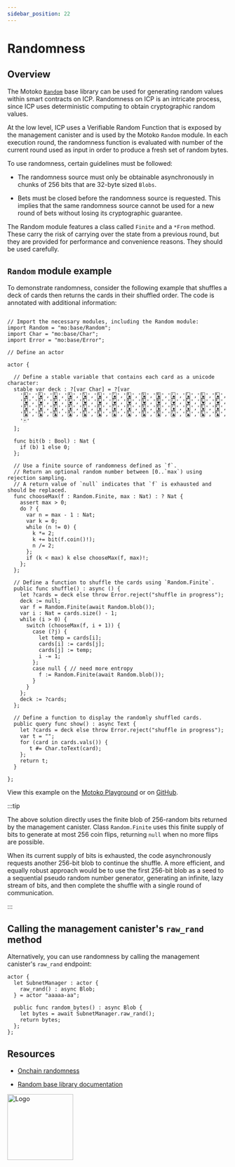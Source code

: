 ```yaml
---
sidebar_position: 22
---
```


# Randomness

## Overview

The Motoko [`Random`](../base/Random.md) base library can be used for generating random values within smart contracts on ICP. Randomness on ICP is an intricate process, since ICP uses deterministic computing to obtain cryptographic random values.

At the low level, ICP uses a Verifiable Random Function that is exposed by the management canister and is used by the Motoko `Random` module. In each execution round, the randomness function is evaluated with number of the current round used as input in order to produce a fresh set of random bytes.

To use randomness, certain guidelines must be followed:

- The randomness source must only be obtainable asynchronously in chunks of 256 bits that are 32-byte sized `Blobs`.

- Bets must be closed before the randomness source is requested. This implies that the same randomness source cannot be used for a new round of bets without losing its cryptographic guarantee.

The Random module features a class called `Finite` and a `*From` method. These carry the risk of carrying over the state from a previous round, but they are provided for performance and convenience reasons. They should be used carefully.


## `Random` module example

To demonstrate randomness, consider the following example that shuffles a deck of cards then returns the cards in their shuffled order. The code is annotated with additional information:

```motoko

// Import the necessary modules, including the Random module:
import Random = "mo:base/Random";
import Char = "mo:base/Char";
import Error = "mo:base/Error";

// Define an actor

actor {

  // Define a stable variable that contains each card as a unicode character:
  stable var deck : ?[var Char] = ?[var
    '🂡','🂢','🂣','🂤','🂥','🂦','🂧','🂨','🂩','🂪','🂫','🂬','🂭','🂮',
    '🂱','🂲','🂳','🂴','🂵','🂶','🂷','🂸','🂹','🂺','🂻','🂼','🂽','🂾',
    '🃁','🃂','🃃','🃄','🃅','🃆','🃇','🃈','🃉','🃊','🃋','🃌','🃍','🃎',
    '🃑','🃒','🃓','🃔','🃕','🃖','🃗','🃘','🃙','🃚','🃛','🃜','🃝','🃞',
    '🃏'
  ];

  func bit(b : Bool) : Nat {
    if (b) 1 else 0;
  };

  // Use a finite source of randomness defined as `f`.
  // Return an optional random number between [0..`max`) using rejection sampling.
  // A return value of `null` indicates that `f` is exhausted and should be replaced.
  func chooseMax(f : Random.Finite, max : Nat) : ? Nat {
    assert max > 0;
    do ? {
      var n = max - 1 : Nat;
      var k = 0;
      while (n != 0) {
        k *= 2;
        k += bit(f.coin()!);
        n /= 2;
      };
      if (k < max) k else chooseMax(f, max)!;
    };
  };

  // Define a function to shuffle the cards using `Random.Finite`.
  public func shuffle() : async () {
    let ?cards = deck else throw Error.reject("shuffle in progress");
    deck := null;
    var f = Random.Finite(await Random.blob());
    var i : Nat = cards.size() - 1;
    while (i > 0) {
      switch (chooseMax(f, i + 1)) {
        case (?j) {
          let temp = cards[i];
          cards[i] := cards[j];
          cards[j] := temp;
          i -= 1;
        };
        case null { // need more entropy
          f := Random.Finite(await Random.blob());
        }
      }
    };
    deck := ?cards;
  };

  // Define a function to display the randomly shuffled cards.
  public query func show() : async Text {
    let ?cards = deck else throw Error.reject("shuffle in progress");
    var t = "";
    for (card in cards.vals()) {
       t #= Char.toText(card);
    };
    return t;
  }

};
```

View this example on the [Motoko Playground](https://play.motoko.org/?tag=2675232834) or on [GitHub](https://github.com/crusso/card-shuffle/blob/main/src/cards_backend/main.mo).

:::tip

The above solution directly uses the finite blob of 256-random bits returned by the management canister. Class `Random.Finite` uses this finite supply of bits to generate at most 256 coin flips, returning `null` when no more flips are possible.

When its current supply of bits is exhausted, the code asynchronously requests another 256-bit blob to continue the shuffle. A more efficient, and equally robust approach would be to use the first 256-bit blob as a seed to a sequential pseudo random number generator, generating an infinite, lazy stream of bits, and then complete the shuffle with a single round of communication.

:::

## Calling the management canister's `raw_rand` method

Alternatively, you can use randomness by calling the management canister's `raw_rand` endpoint:

```motoko
actor {
  let SubnetManager : actor {
    raw_rand() : async Blob;
  } = actor "aaaaa-aa";

  public func random_bytes() : async Blob {
    let bytes = await SubnetManager.raw_rand();
    return bytes;
  };
};
```

## Resources

- [Onchain randomness](https://internetcomputer.org/docs/current/developer-docs/smart-contracts/advanced-features/randomness)

- [Random base library documentation](../base/Random.md)

<img src="https://github.com/user-attachments/assets/844ca364-4d71-42b3-aaec-4a6c3509ee2e" alt="Logo" width="150" height="150" />